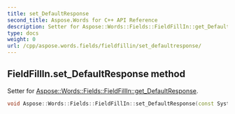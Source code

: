 ```yaml
---
title: set_DefaultResponse
second_title: Aspose.Words for C++ API Reference
description: Setter for Aspose::Words::Fields::FieldFillIn::get_DefaultResponse. 
type: docs
weight: 0
url: /cpp/aspose.words.fields/fieldfillin/set_defaultresponse/
---
```

## FieldFillIn.set_DefaultResponse method


Setter for [Aspose::Words::Fields::FieldFillIn::get_DefaultResponse](./get_defaultresponse/).

```cpp
void Aspose::Words::Fields::FieldFillIn::set_DefaultResponse(const System::String &value)
```

